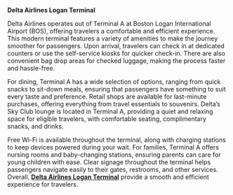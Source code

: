 **Delta Airlines Logan Terminal**

Delta Airlines operates out of Terminal A at Boston Logan International Airport (BOS), offering travelers a comfortable and efficient experience. This modern terminal features a variety of amenities to make the journey smoother for passengers. Upon arrival, travelers can check in at dedicated counters or use the self-service kiosks for quicker check-in. There are also convenient bag drop areas for checked luggage, making the process faster and hassle-free.

For dining, Terminal A has a wide selection of options, ranging from quick snacks to sit-down meals, ensuring that passengers have something to suit every taste and preference. Retail shops are available for last-minute purchases, offering everything from travel essentials to souvenirs. Delta’s Sky Club lounge is located in Terminal A, providing a quiet and relaxing space for eligible travelers, with comfortable seating, complimentary snacks, and drinks.

Free Wi-Fi is available throughout the terminal, along with charging stations to keep devices powered during your wait. For families, Terminal A offers nursing rooms and baby-changing stations, ensuring parents can care for young children with ease. Clear signage throughout the terminal helps passengers navigate easily to their gates, restrooms, and other services. Overall, [**Delta Airlines Logan Terminal**](https://airlineterminalservice.com/blog/spirit-airlines-boarding-zones/) provide a smooth and efficient experience for travelers.



